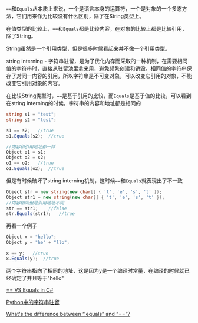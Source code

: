 
`==`和`Equals`从本质上来说，一个是语言本身的运算符，一个是对象的一个多态方法，它们用来作为比较没有什么区别，除了在String类型上。

在值类型的比较上，`==`和`Equals`都是比较内容，在对象的比较上都是比较引用，除了String。

String虽然是一个引用类型，但是很多时候看起来并不像一个引用类型。

string interning - 字符串驻留，是为了优化内存而采取的一种机制，在需要相同值的字符串时，直接从驻留池里拿来用，避免频繁创建和销毁。相同值的字符串保存了对同一内容的引用，所以字符串是不可变对象，可以改变它引用的对象，不能改变它引用对象的内容。

在比较String类型时，`==`是基于引用的比较，而`Equals`是基于值的比较，可以看到在string interning的时候，字符串的内容和地址都是相同的
```cs
string s1 = "test";
string s2 = "test";

s1 == s2;   //true
s1.Equals(s2);  //true

//内容和引用地址都一样
Object o1 = s1;
Object o2 = s2;
o1 == o2;   //true
o1.Equals(o2);  //true
```

但是有时候破坏了string interning机制，这时候`==`和`Equals`就表现出了不一致
```cs
Object str = new string(new char[] { 't', 'e', 's', 't' });
Object str1 = new string(new char[] { 't', 'e', 's', 't' });
//内容相同但是引用地址不同
str == str1;    //false
str.Equals(str1);   //true
```

再看一个例子
```cs
Object x = "hello";
Object y = "he" + "llo";

x == y;   //true
x.Equals(y);  //true
```
两个字符串指向了相同的地址，这是因为y是一个编译时常量，在编译的时候就已经确定了并且等于"hello"

[== VS Equals in C#](https://www.codeproject.com/Articles/1111680/equalsequals-VS-Equals-in-Csharp)

[Python中的字符串驻留](http://cnn237111.blog.51cto.com/2359144/1615356)

[What's the difference between “.equals” and “==”?](https://stackoverflow.com/questions/1643067/whats-the-difference-between-equals-and)